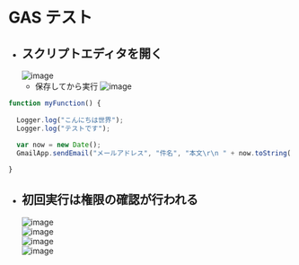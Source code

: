# GAS テスト

- ## スクリプトエディタを開く
  ![image](https://user-images.githubusercontent.com/1501327/164894727-ee55e785-fb41-41fe-b819-d514564b5045.png)
  - 保存してから実行
  ![image](https://user-images.githubusercontent.com/1501327/164894929-24533e8e-bef8-4747-b1f9-845bce6a5da2.png)
```javascript
function myFunction() {
  
  Logger.log("こんにちは世界");
  Logger.log("テストです");
  
  var now = new Date();
  GmailApp.sendEmail("メールアドレス", "件名", "本文\r\n " + now.toString());

}
```

- ## 初回実行は権限の確認が行われる
  ![image](https://user-images.githubusercontent.com/1501327/164895034-69d11368-7846-42d9-b411-44599d15ab27.png)\
  ![image](https://user-images.githubusercontent.com/1501327/164895058-c1e7c481-a9e5-4390-87fa-49cd33e15748.png)\
  ![image](https://user-images.githubusercontent.com/1501327/164895105-5d0e72e2-47a8-4365-ad2f-151a596a9a3e.png)\
  ![image](https://user-images.githubusercontent.com/1501327/164895122-120bb7d7-edb5-46f6-ae96-d4ada52e42b3.png)


